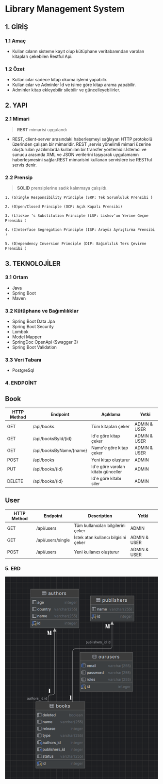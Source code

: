 # Library Management System
## 1. GİRİŞ
### 1.1 Amaç

* Kullanıcıların sisteme kayıt olup kütüphane veritabanından varolan kitapları çekebilen Restful Api.

### 1.2 Özet
* Kullanıcılar sadece kitap okuma işlemi yapabilir.
* Kullanıcılar ve Adminler İd ve isime göre kitap arama yapabilir.
* Adminler kitap ekleyebilir silebilir ve güncelleyebilirler.

## 2. YAPI
### 2.1 Mimari
> **REST** mimarisi uygulandı
* REST, client-server arasındaki haberleşmeyi sağlayan HTTP protokolü üzerinden çalışan bir mimaridir. REST ,servis yönelimli mimari üzerine oluşturulan yazılımlarda kullanılan bir transfer yöntemidir.İstemci ve sunucu arasında XML ve JSON verilerini taşıyarak uygulamanın haberleşmesini sağlar.REST mimarisini kullanan servislere ise RESTful servis denir.

### 2.2 Prensip
> **SOLID** prensiplerine sadık kalınmaya çalışıldı.

```
1. (S)ingle Responsibility Principle (SRP: Tek Sorumluluk Prensibi )
```
```
2. (O)pen/Closed Principle (OCP: Açık Kapalı Prensibi)
```
```
3. (L)iskov ‘s Substitution Principle (LSP: Liskov’un Yerine Geçme Prensibi )
```
```
4. (I)nterface Segregation Principle (ISP: Arayüz Ayrıştırma Prensibi )
```
```
5. (D)ependency Inversion Principle (DIP: Bağımlılık Ters Çevirme Prensibi )
```

## 3. TEKNOLOJİLER
### 3.1 Ortam
* Java
* Spring Boot
* Maven
### 3.2 Kütüphane ve Bağımlılıklar
* Spring Boot Data Jpa
* Spring Boot Security
* Lombok
* Model Mapper
* SpringDoc OpenApi (Swagger 3)
* Spring Boot Validation

### 3.3 Veri Tabanı
* PostgreSql

### 4. ENDPOİNT

## Book
| HTTP Method | Endpoint                | Açıklama                              | Yetki                |
| ----------- | ----------------------- | ------------------------------------- | -------------------- |
| GET         | /api/books              | Tüm kitapları çeker                   | ADMIN & USER         |
| GET         | /api/booksById/{id}     | Id'e göre kitap çeker                 | ADMIN & USER         |
| GET         | /api/booksByName/{name} | Name'e göre kitap çeker               | ADMIN & USER         |
| POST        | /api/books              | Yeni kitap oluşturur                  | ADMIN                |
| PUT         | /api/books/{id}         | Id'e göre varolan kitabı günceller    | ADMIN                |
| DELETE      | /api/books/{id}         | Id'e göre kitabı siler                | ADMIN                |

## User
| HTTP Method | Endpoint                | Description                           | Yetki              |
| ----------- | ----------------------- | ------------------------------------- | ------------------ |
| GET         | /api/users              | Tüm kullanıcıları bilgilerini çeker   | ADMIN              |
| GET         | /api/users/single       | İstek atan kullancı bilgisini çeker   | ADMIN & USER       |
| POST        | /api/users              | Yeni kullanıcı oluşturur              | ADMIN & USER       |


### 5. ERD
![Erd resmi](https://github.com/AbdullahKarakoc/Library-Management-System/blob/main/images/ERD.png)

